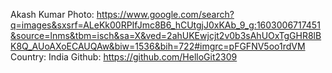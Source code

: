 Akash Kumar Photo: https://www.google.com/search?q=images&sxsrf=ALeKk00RPIfJmc8B6_hCUtgjJ0xKAb_9_g:1603006717451&source=lnms&tbm=isch&sa=X&ved=2ahUKEwjcjt2v0b3sAhUOxTgGHR8lBK8Q_AUoAXoECAUQAw&biw=1536&bih=722#imgrc=pFGFNV5oo1rdVM
Country: India
Github: https://github.com/HelloGit2309
